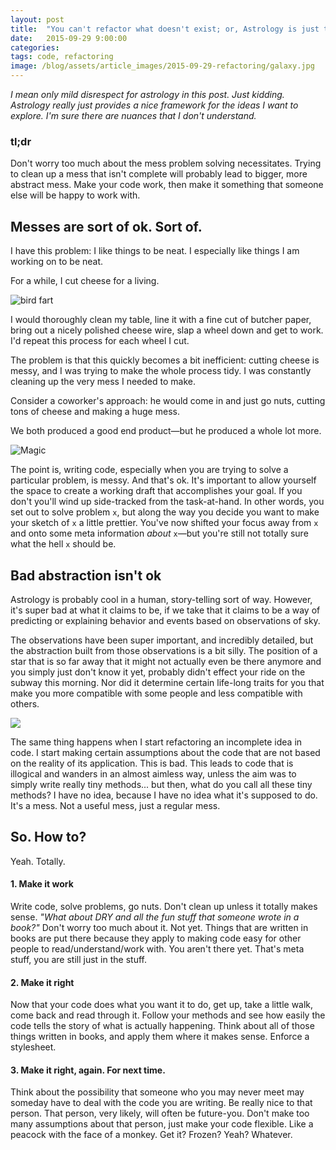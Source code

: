 ```yaml
---
layout: post
title:  "You can't refactor what doesn't exist; or, Astrology is just the worst"
date:   2015-09-29 9:00:00
categories:
tags: code, refactoring
image: /blog/assets/article_images/2015-09-29-refactoring/galaxy.jpg
---
```

*I mean only mild disrespect for astrology in this post. Just kidding. Astrology really just provides a nice framework for the ideas I want to explore. I'm sure there are nuances that I don't understand.*

### tl;dr
Don't worry too much about the mess problem solving necessitates. Trying to clean up a mess that isn't complete will probably lead to bigger, more abstract mess. Make your code work, then make it something that someone else will be happy to work with.

## Messes are sort of ok. Sort of.
I have this problem: I like things to be neat. I especially like things I am working on to be neat.

For a while, I cut cheese for a living.

![](https://media.giphy.com/media/VNzCSWznRUP7i/giphy.gif 'bird fart')

I would thoroughly clean my table, line it with a fine cut of butcher paper, bring out a nicely polished cheese wire, slap a wheel down and get to work. I'd repeat this process for each wheel I cut.

The problem is that this quickly becomes a bit inefficient: cutting cheese is messy, and I was trying to make the whole process tidy. I was constantly cleaning up the very mess I needed to make.

Consider a coworker's approach: he would come in and just go nuts, cutting tons of cheese and making a huge mess.

We both produced a good end product—but he produced a whole lot more.

![](https://media.giphy.com/media/QeaI6Qj46pPuo/giphy.gif 'Magic')

The point is, writing code, especially when you are trying to solve a particular problem, is messy. And that's ok. It's important to allow yourself the space to create a working draft that accomplishes your goal. If you don't you'll wind up side-tracked from the task-at-hand. In other words, you set out to solve problem `x`, but along the way you decide you want to make your sketch of `x` a little prettier. You've now shifted your focus away from `x` and onto some meta information *about* `x`—but you're still not totally sure what the hell `x` should be.

## Bad abstraction isn't ok
Astrology is probably cool in a human, story-telling sort of way. However, it's super bad at what it claims to be, if we take that it claims to be a way of predicting or explaining behavior and events based on observations of sky.

The observations have been super important, and incredibly detailed, but the abstraction built from those observations is a bit silly. The position of a star that is so far away that it might not actually even be there anymore and you simply just don't know it yet, probably didn't effect your ride on the subway this morning. Nor did it determine certain life-long traits for you that make you more compatible with some people and less compatible with others.

![](https://media.giphy.com/media/WLfh70QlAAzrYQrVJe/giphy.gif)

The same thing happens when I start refactoring an incomplete idea in code. I start making certain assumptions about the code that are not based on the reality of its application. This is bad. This leads to code that is illogical and wanders in an almost aimless way, unless the aim was to simply write really tiny methods... but then, what do you call all these tiny methods? I have no idea, because I have no idea what it's supposed to do. It's a mess. Not a useful mess, just a regular mess.

## So. How to?
Yeah. Totally.

#### 1. Make it work
Write code, solve problems, go nuts. Don't clean up unless it totally makes sense. *"What about DRY and all the fun stuff that someone wrote in a book?"* Don't worry too much about it. Not yet. Things that are written in books are put there because they apply to making code easy for other people to read/understand/work with. You aren't there yet. That's meta stuff, you are still just in the stuff.

#### 2. Make it right
Now that your code does what you want it to do, get up, take a little walk, come back and read through it. Follow your methods and see how easily the code tells the story of what is actually happening. Think about all of those things written in books, and apply them where it makes sense. Enforce a stylesheet.

#### 3. Make it right, again. For next time.
Think about the possibility that someone who you may never meet may someday have to deal with the code you are writing. Be really nice to that person. That person, very likely, will often be future-you. Don't make too many assumptions about that person, just make your code flexible. Like a peacock with the face of a monkey. Get it? Frozen? Yeah? Whatever.
